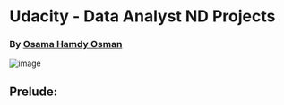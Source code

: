 # Udacity - Data Analyst ND Projects
### By [Osama Hamdy Osman](https://github.com/OsamaHamdyOsman)

![image](https://user-images.githubusercontent.com/49010338/133172998-1de2a1dd-5e35-4b27-a63a-51cb8991f942.png)


## Prelude:

